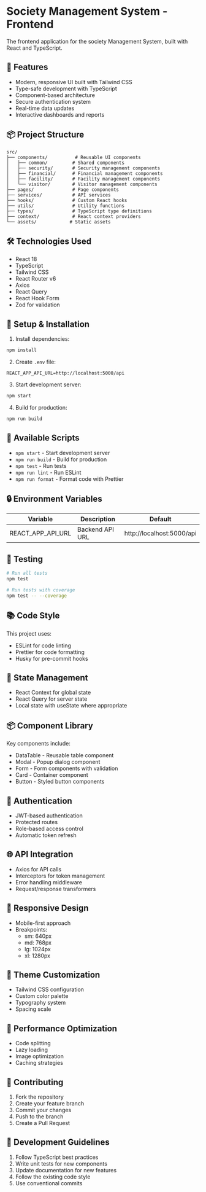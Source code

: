 # Society Management System - Frontend

The frontend application for the society  Management System, built with React and TypeScript.

## 🚀 Features

- Modern, responsive UI built with Tailwind CSS
- Type-safe development with TypeScript
- Component-based architecture
- Secure authentication system
- Real-time data updates
- Interactive dashboards and reports

## 📦 Project Structure

```
src/
├── components/          # Reusable UI components
│   ├── common/         # Shared components
│   ├── security/       # Security management components
│   ├── financial/      # Financial management components
│   ├── facility/       # Facility management components
│   └── visitor/        # Visitor management components
├── pages/              # Page components
├── services/           # API services
├── hooks/              # Custom React hooks
├── utils/              # Utility functions
├── types/              # TypeScript type definitions
├── context/            # React context providers
└── assets/            # Static assets
```

## 🛠️ Technologies Used

- React 18
- TypeScript
- Tailwind CSS
- React Router v6
- Axios
- React Query
- React Hook Form
- Zod for validation

## 🔧 Setup & Installation

1. Install dependencies:
```bash
npm install
```

2. Create `.env` file:
```env
REACT_APP_API_URL=http://localhost:5000/api
```

3. Start development server:
```bash
npm start
```

4. Build for production:
```bash
npm run build
```

## 📱 Available Scripts

- `npm start` - Start development server
- `npm run build` - Build for production
- `npm test` - Run tests
- `npm run lint` - Run ESLint
- `npm run format` - Format code with Prettier

## 🔒 Environment Variables

| Variable | Description | Default |
|----------|-------------|---------|
| REACT_APP_API_URL | Backend API URL | http://localhost:5000/api |

## 🧪 Testing

```bash
# Run all tests
npm test

# Run tests with coverage
npm test -- --coverage
```

## 📚 Code Style

This project uses:
- ESLint for code linting
- Prettier for code formatting
- Husky for pre-commit hooks

## 🔄 State Management

- React Context for global state
- React Query for server state
- Local state with useState where appropriate

## 📦 Component Library

Key components include:
- DataTable - Reusable table component
- Modal - Popup dialog component
- Form - Form components with validation
- Card - Container component
- Button - Styled button components

## 🔐 Authentication

- JWT-based authentication
- Protected routes
- Role-based access control
- Automatic token refresh

## 🌐 API Integration

- Axios for API calls
- Interceptors for token management
- Error handling middleware
- Request/response transformers

## 📱 Responsive Design

- Mobile-first approach
- Breakpoints:
  - sm: 640px
  - md: 768px
  - lg: 1024px
  - xl: 1280px

## 🎨 Theme Customization

- Tailwind CSS configuration
- Custom color palette
- Typography system
- Spacing scale

## 🔧 Performance Optimization

- Code splitting
- Lazy loading
- Image optimization
- Caching strategies

## 🤝 Contributing

1. Fork the repository
2. Create your feature branch
3. Commit your changes
4. Push to the branch
5. Create a Pull Request

## 📝 Development Guidelines

1. Follow TypeScript best practices
2. Write unit tests for new components
3. Update documentation for new features
4. Follow the existing code style
5. Use conventional commits
